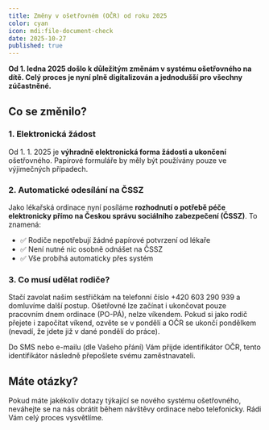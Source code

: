 ```yaml
---
title: Změny v ošetřovném (OČR) od roku 2025
color: cyan
icon: mdi:file-document-check
date: 2025-10-27
published: true
---
```

**Od 1. ledna 2025 došlo k důležitým změnám v systému ošetřovného na dítě. Celý proces je nyní plně digitalizován a jednodušší pro všechny zúčastněné.**

## Co se změnilo?

### 1. Elektronická žádost

Od 1. 1. 2025 je **výhradně elektronická forma žádosti a ukončení** ošetřovného. Papírové formuláře by měly být používány pouze ve výjimečných případech.

### 2. Automatické odesílání na ČSSZ

Jako lékařská ordinace nyní posíláme **rozhodnutí o potřebě péče elektronicky přímo na Českou správu sociálního zabezpečení (ČSSZ)**. To znamená:

- ✅ Rodiče nepotřebují žádné papírové potvrzení od lékaře
- ✅ Není nutné nic osobně odnášet na ČSSZ
- ✅ Vše probíhá automaticky přes systém

### 3. Co musí udělat rodiče?

Stačí zavolat našim sestřičkám na telefonní číslo +420 603 290 939 a domluvíme další postup. Ošetřovné lze začínat i ukončovat pouze pracovním dnem ordinace (PO-PÁ), nelze víkendem. Pokud si jako rodič přejete i započítat víkend, ozvěte se v pondělí a OČR se ukončí pondělkem (nevadí, že jdete již v dané pondělí do práce).

Do SMS nebo e-mailu (dle Vašeho přání) Vám přijde identifikátor OČR, tento identifikátor následně přepošlete svému zaměstnavateli.

## Máte otázky?

Pokud máte jakékoliv dotazy týkající se nového systému ošetřovného, neváhejte se na nás obrátit během návštěvy ordinace nebo telefonicky. Rádi Vám celý proces vysvětlíme.
